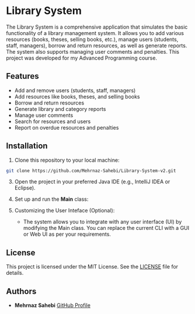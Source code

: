 # Library System

The Library System is a comprehensive application that simulates the basic functionality of a library management system. It allows you to add various resources (books, theses, selling books, etc.), manage users (students, staff, managers), borrow and return resources, as well as generate reports. The system also supports managing user comments and penalties. This project was developed for my Advanced Programming course.

## Features
- Add and remove users (students, staff, managers)
- Add resources like books, theses, and selling books
- Borrow and return resources
- Generate library and category reports
- Manage user comments
- Search for resources and users
- Report on overdue resources and penalties

## Installation

1. Clone this repository to your local machine:
```bash
git clone https://github.com/Mehrnaz-Sahebi/Library-System-v2.git  
```
3. Open the project in your preferred Java IDE (e.g., IntelliJ IDEA or Eclipse).

4. Set up and run the **Main** class:
5. Customizing the User Inteface (Optional):
     - The system allows you to integrate with any user interface (UI) by modifying           the Main class. You can replace the current CLI with a GUI or Web UI as per           your requirements.

## License

This project is licensed under the MIT License. See the [LICENSE](LICENSE) file for details.

## Authors  
- **Mehrnaz Sahebi** [GitHub Profile](https://github.com/Mehrnaz-Sahebi)


